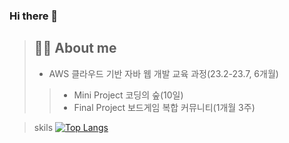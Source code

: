 ### Hi there 👋

<!--
**jaeheeeKim/jaeheeeKim** is a ✨ _special_ ✨ repository because its `README.md` (this file) appears on your GitHub profile.

Here are some ideas to get you started:

- 🔭 I’m currently working on ...
- 🌱 I’m currently learning ...
- 👯 I’m looking to collaborate on ...
- 🤔 I’m looking for help with ...
- 💬 Ask me about ...
- 📫 How to reach me: ...
- 😄 Pronouns: ...
- ⚡ Fun fact: ...
-->
> ## 👩‍💻 About me
> - AWS 클라우드 기반 자바 웹 개발 교육 과정(23.2-23.7, 6개월)
>> - Mini Project 코딩의 숲(10일)
>> - Final Project 보드게임 복합 커뮤니티(1개월 3주)

> skils
[![Top Langs](https://github-readme-stats.vercel.app/api/top-langs/?username=jaeheeeKim&layout=compact)](https://github.com/jaeheeeKim/github-readme-stats)
